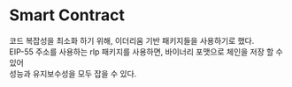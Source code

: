 # Smart Contract

코드 복잡성을 최소화 하기 위해, 이더리움 기반 패키지들을 사용하기로 했다. </br>
EIP-55 주소를 사용하는 rlp 패키지를 사용하면, 바이너리 포맷으로 체인을 저장 할 수 있어 </br>
성능과 유지보수성을 모두 잡을 수 있다. 